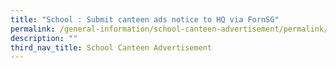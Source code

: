 ```yaml
---
title: "School : Submit canteen ads notice to HQ via FornSG"
permalink: /general-information/school-canteen-advertisement/permalink/
description: ""
third_nav_title: School Canteen Advertisement
---
```

